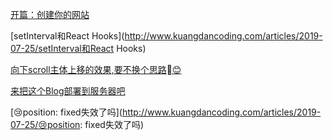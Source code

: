 [开篇：创建你的网站](http://www.kuangdancoding.com/articles/2019-07-20/开篇：创建你的网站)
        [setInterval和React Hooks](http://www.kuangdancoding.com/articles/2019-07-25/setInterval和React Hooks)
        [向下scroll主体上移的效果,要不换个思路😊](http://www.kuangdancoding.com/articles/2019-07-25/向下scroll主体上移的效果,要不换个思路😊)
        [来把这个Blog部署到服务器吧](http://www.kuangdancoding.com/articles/2019-07-25/来把这个Blog部署到服务器吧)
        [😢position: fixed失效了吗](http://www.kuangdancoding.com/articles/2019-07-25/😢position: fixed失效了吗)
        